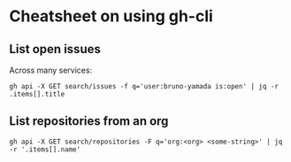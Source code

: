 # Cheatsheet on using gh-cli

## List open issues
Across many services:
```
gh api -X GET search/issues -f q='user:bruno-yamada is:open' | jq -r .items[].title
```

## List repositories from an org

```
gh api -X GET search/repositories -F q='org:<org> <some-string>' | jq -r '.items[].name'
```

